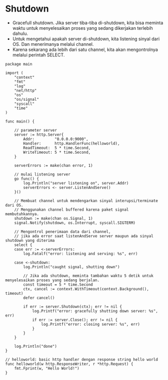 # Shutdown

* Gracefull shutdown. Jika server tiba-tiba di-shutdown, kita bisa meminta waktu untuk menyelesaikan proses yang sedang dikerjakan terlebih dahulu.
* Untuk mengetahui apakah server di-shutdown, kita listening sinyal dari OS. Dan menerimanya melalui channel.
* Karena sekarang ada lebih dari satu channel, kita akan mengontrolnya melalui perintah SELECT.

```text
package main

import (
    "context"
    "fmt"
    "log"
    "net/http"
    "os"
    "os/signal"
    "syscall"
    "time"
)

func main() {

    // parameter server
    server := http.Server{
        Addr:         "0.0.0.0:9000",
        Handler:      http.HandlerFunc(helloworld),
        ReadTimeout:  5 * time.Second,
        WriteTimeout: 5 * time.Second,
    }

    serverErrors := make(chan error, 1)

    // mulai listening server
    go func() {
        log.Println("server listening on", server.Addr)
        serverErrors <- server.ListenAndServe()
    }()

    // Membuat channel untuk mendengarkan sinyal interupsi/terminate dari OS.
    // Menggunakan channel buffered karena paket signal membutuhkannya.
    shutdown := make(chan os.Signal, 1)
    signal.Notify(shutdown, os.Interrupt, syscall.SIGTERM)

    // Mengontrol penerimaan data dari channel,
    // jika ada error saat listenAndServe server maupun ada sinyal shutdown yang diterima
    select {
    case err := <-serverErrors:
        log.Fatalf("error: listening and serving: %s", err)

    case <-shutdown:
        log.Println("caught signal, shutting down")

        // Jika ada shutdown, meminta tambahan waktu 5 detik untuk menyelesaikan proses yang sedang berjalan.
        const timeout = 5 * time.Second
        ctx, cancel := context.WithTimeout(context.Background(), timeout)
        defer cancel()

        if err := server.Shutdown(ctx); err != nil {
            log.Printf("error: gracefully shutting down server: %s", err)
            if err := server.Close(); err != nil {
                log.Printf("error: closing server: %s", err)
            }
        }
    }

    log.Println("done")
}

// helloworld: basic http handler dengan response string hello world
func helloworld(w http.ResponseWriter, r *http.Request) {
    fmt.Fprint(w, "Hello World!")
}
```

